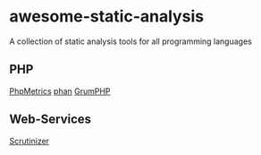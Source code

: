 # awesome-static-analysis
A collection of static analysis tools for all programming languages


## PHP

[PhpMetrics](https://github.com/Halleck45/PhpMetrics)
[phan](https://github.com/etsy/phan)
[GrumPHP](https://github.com/phpro/grumphp)

## Web-Services

[Scrutinizer](https://scrutinizer-ci.com/)
